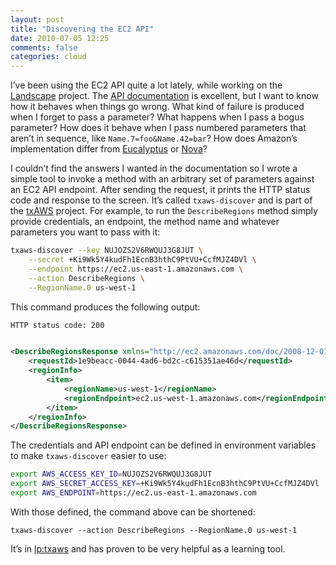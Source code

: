 ```yaml
---
layout: post
title: "Discovering the EC2 API"
date: 2010-07-05 12:25
comments: false
categories: cloud
---
```


I’ve been using the EC2 API quite a lot lately, while working on the
[Landscape](https://landscape.canonical.com/) project.  The
[API documentation](http://docs.amazonwebservices.com/AWSEC2/latest/APIReference/)
is excellent, but I want to know how it behaves when things go wrong.
What kind of failure is produced when I forget to pass a parameter?
What happens when I pass a bogus parameter?  How does it behave when I
pass numbered parameters that aren’t in sequence, like
`Name.7=foo&Name.42=bar`? How does Amazon’s implementation differ from
[Eucalyptus](http://eucalyptus.com/) or [Nova](http://novacc.org/)?

I couldn’t find the answers I wanted in the documentation so I wrote a
simple tool to invoke a method with an arbitrary set of parameters
against an EC2 API endpoint.  After sending the request, it prints the
HTTP status code and response to the screen.  It’s called
`txaws-discover` and is part of the
[txAWS](https://launchpad.net/txaws) project.  For example, to run the
`DescribeRegions` method simply provide credentials, an endpoint, the
method name and whatever parameters you want to pass with it:

``` bash
txaws-discover --key NUJOZS2V6RWQUJ3G8JUT \
    --secret +Ki9Wk5Y4kudFh1EcnB3hthC9PtVU+CcfMJZ4DVl \
    --endpoint https://ec2.us-east-1.amazonaws.com \
    --action DescribeRegions \
    --RegionName.0 us-west-1
```

This command produces the following output:

``` xml
HTTP status code: 200


<DescribeRegionsResponse xmlns="http://ec2.amazonaws.com/doc/2008-12-01/">
    <requestId>1e9beacc-0044-4ad6-bd2c-c615351ae46d</requestId>
    <regionInfo>
        <item>
            <regionName>us-west-1</regionName>
            <regionEndpoint>ec2.us-west-1.amazonaws.com</regionEndpoint>
        </item>
    </regionInfo>
</DescribeRegionsResponse>
```

The credentials and API endpoint can be defined in environment
variables to make `txaws-discover` easier to use:

``` bash
export AWS_ACCESS_KEY_ID=NUJOZS2V6RWQUJ3G8JUT
export AWS_SECRET_ACCESS_KEY=+Ki9Wk5Y4kudFh1EcnB3hthC9PtVU+CcfMJZ4DVl
export AWS_ENDPOINT=https://ec2.us-east-1.amazonaws.com
```

With those defined, the command above can be shortened:

```
txaws-discover --action DescribeRegions --RegionName.0 us-west-1
```

It’s in [lp:txaws](https://code.launchpad.net/~txaws-dev/txaws/trunk)
and has proven to be very helpful as a learning tool.
